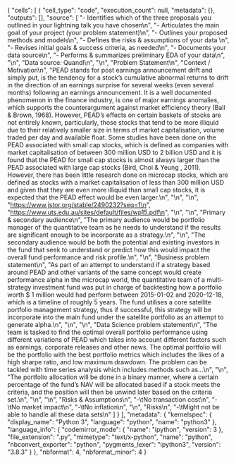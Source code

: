 {
 "cells": [
  {
   "cell_type": "code",
   "execution_count": null,
   "metadata": {},
   "outputs": [],
   "source": [
    "- Identifies which of the three proposals you outlined in your lightning talk you have chosen\n",
    "- Articulates the main goal of your project (your problem statement)\n",
    "- Outlines your proposed methods and models\n",
    "- Defines the risks & assumptions of your data \n",
    "- Revises initial goals & success criteria, as needed\n",
    "- Documents your data source\n",
    "- Performs & summarizes preliminary EDA of your data\n",
    "\n",
    "Data source: Quandl\n",
    "\n",
    "Problem Statement\n",
    "Context / Motivation\n",
    "PEAD stands for post earnings announcement drift and simply put, is the tendency for a stock’s cumulative abnormal returns to drift in the direction of an earnings surprise for several weeks (even several months) following an earnings announcement. It is a well documented phenomenon in the finance industry, is one of major earnings anomalies, which supports the counterargument against market efficiency theory (Ball & Brown, 1968). However, PEAD’s effects on certain baskets of stocks are not entirely known, particularly, those stocks that tend to be more illiquid due to their relatively smaller size in terms of market capitalisation, volume traded per day and available float. Some studies have been done on the PEAD associated with small cap stocks, which is defined as companies with market capitalisation of between 300 million USD to 2 billion USD and it is found that the PEAD for small cap stocks is almost always larger than the PEAD associated with large cap stocks (Bird, Choi & Yeung , 2011). However, there has been little research done on microcap stocks, which are defined as stocks with a market capitalisation of less than 300 million USD and given that they are even more illiquid than small cap stocks, it is expected that the PEAD effect would be even larger.\n",
    "\n",
    "\n",
    "https://www.jstor.org/stable/2490232?seq=1\n",
    "https://www.uts.edu.au/sites/default/files/wp15.pdf\n",
    "\n",
    "\n",
    "Primary & secondary audience\n",
    "The primary audience would be portfolio manager of the quantitative team as he needs to understand if the results are significant enough to be incorporate as a strategy.\n",
    "\n",
    "The secondary audience would be both the potential and existing investors in the fund that seek to understand or predict how this would impact the overall fund performance and risk profile.\n",
    "\n",
    "Business problem statement\n",
    "As part of an attempt to understand if a strategy based around PEAD and other variants of the same concept would create performance alpha in the microcap world, the quantitative team of a multi-strategy investment fund was put in charge of backtesting how a portfolio worth $ 1 million would had perform between  2015-01-02 and 2020-12-18, which is a timeline of roughly 5 years. The fund utilises a core satellite portfolio management strategy, thus if successful, this strategy will be incorporate into the main fund under the satellite portfolio as an attempt to generate alpha.\n",
    "\n",
    "\n",
    "Data Science problem statement\n",
    "The team is tasked to find the optimal overall portfolio performance using different variations of PEAD which takes into account different factors such as earnings, corporate releases and other news. The optimal portfolio will be the portfolio with the best portfolio metrics which includes the likes of a high sharpe ratio, and low maximum drawdown. The problem can be tackled with time series analysis which includes methods such as…\n",
    "\n",
    "The portfolio allocation will be done in a binary manner, where a certain percentage of the fund’s NAV will be allocated based if a stock meets the criteria, and the position will then be unwind later based on the criteria set.\n",
    "\n",
    "\n",
    "Risks & Assumptions\n",
    "-\tNo transaction cost\n",
    "-\tNo market impact\n",
    "-\tNo inflation\n",
    "\n",
    "Risks\n",
    "-\tMight not be able to handle all these data sets\n"
   ]
  }
 ],
 "metadata": {
  "kernelspec": {
   "display_name": "Python 3",
   "language": "python",
   "name": "python3"
  },
  "language_info": {
   "codemirror_mode": {
    "name": "ipython",
    "version": 3
   },
   "file_extension": ".py",
   "mimetype": "text/x-python",
   "name": "python",
   "nbconvert_exporter": "python",
   "pygments_lexer": "ipython3",
   "version": "3.8.3"
  }
 },
 "nbformat": 4,
 "nbformat_minor": 4
}
